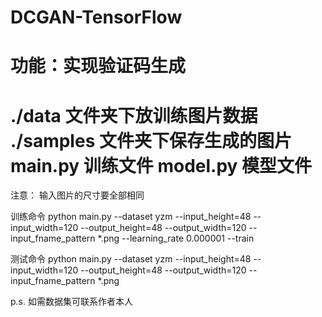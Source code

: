 # DCGAN-TensorFlow
功能：实现验证码生成
====================================================
./data  文件夹下放训练图片数据
./samples  文件夹下保存生成的图片
main.py  训练文件
model.py  模型文件
====================================================
注意：
输入图片的尺寸要全部相同

训练命令
python main.py --dataset yzm --input_height=48 --input_width=120 --output_height=48 --output_width=120 --input_fname_pattern *.png --learning_rate 0.000001 --train

测试命令
python main.py --dataset yzm --input_height=48 --input_width=120 --output_height=48 --output_width=120 --input_fname_pattern *.png

p.s. 如需数据集可联系作者本人

